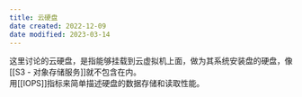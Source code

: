 ```yaml
---
title: 云硬盘
date created: 2022-12-09
date modified: 2023-03-14
---
```


这里讨论的云硬盘，是指能够挂载到云虚拟机上面，做为其系统安装盘的硬盘，像[[S3 - 对象存储服务]]就不包含在内。  
用[[IOPS]]指标来简单描述硬盘的数据存储和读取性能。
